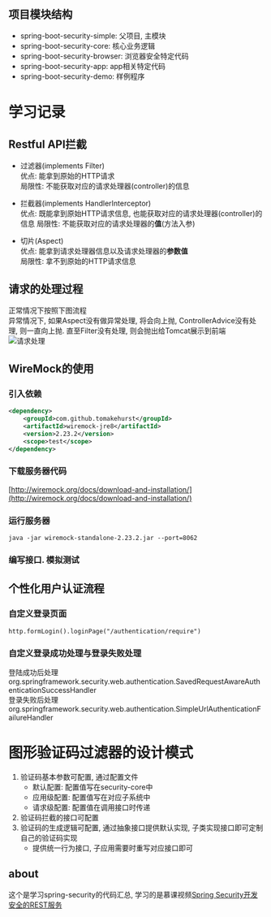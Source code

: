 ## 项目模块结构

- spring-boot-security-simple: 父项目, 主模块
- spring-boot-security-core: 核心业务逻辑
- spring-boot-security-browser: 浏览器安全特定代码
- spring-boot-security-app: app相关特定代码
- spring-boot-security-demo: 样例程序

# 学习记录

## Restful API拦截

- 过滤器(implements Filter)  
    优点: 能拿到原始的HTTP请求  
    局限性: 不能获取对应的请求处理器(controller)的信息
    
- 拦截器(implements HandlerInterceptor)   
    优点: 既能拿到原始HTTP请求信息, 也能获取对应的请求处理器(controller)的信息
    局限性: 不能获取对应的请求处理器的**值**(方法入参)
    
- 切片(Aspect)  
    优点: 能拿到请求处理器信息以及请求处理器的**参数值**  
    局限性: 拿不到原始的HTTP请求信息

## 请求的处理过程

正常情况下按照下图流程  
异常情况下, 如果Aspect没有做异常处理, 将会向上抛, ControllerAdvice没有处理, 则一直向上抛. 直至Filter没有处理, 则会抛出给Tomcat展示到前端
![请求处理](https://i.loli.net/2019/06/04/5cf5e0bb91cbe93775.jpg)


## WireMock的使用

### 引入依赖
```xml
<dependency>
    <groupId>com.github.tomakehurst</groupId>
    <artifactId>wiremock-jre8</artifactId>
    <version>2.23.2</version>
    <scope>test</scope>
</dependency>
```

### 下载服务器代码

[http://wiremock.org/docs/download-and-installation/](http://wiremock.org/docs/download-and-installation/)

### 运行服务器

`java -jar wiremock-standalone-2.23.2.jar --port=8062`

### 编写接口. 模拟测试


## 个性化用户认证流程

### 自定义登录页面
```
http.formLogin().loginPage("/authentication/require")
```

### 自定义登录成功处理与登录失败处理

登陆成功后处理  
org.springframework.security.web.authentication.SavedRequestAwareAuthenticationSuccessHandler  
登录失败后处理  
org.springframework.security.web.authentication.SimpleUrlAuthenticationFailureHandler  


# 图形验证码过滤器的设计模式

1. 验证码基本参数可配置, 通过配置文件
    - 默认配置: 配置值写在security-core中
    - 应用级配置: 配置值写在对应子系统中
    - 请求级配置: 配置值在调用接口时传递
2. 验证码拦截的接口可配置
3. 验证码的生成逻辑可配置, 通过抽象接口提供默认实现, 子类实现接口即可定制自己的验证码实现
    - 提供统一行为接口, 子应用需要时重写对应接口即可


## about

这个是学习spring-security的代码汇总, 学习的是慕课视频[Spring Security开发安全的REST服务](https://coding.imooc.com/class/consult/134.html)